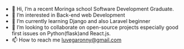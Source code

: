 - 👋 Hi, I’m a recent Moringa school Software Development Graduate.
- 👀 I’m interested in Back-end web Development
- 🌱 I’m currently learning Django and also Laravel beginner
- 💞️ I’m looking to collaborate on open-source projects especially good first issues on Python(flask)and React.js.
- 📫 How to reach me luvegaronny@gmail.com

<!---
luvega-rj/luvega-rj is a ✨ special ✨ repository because its `README.md` (this file) appears on your GitHub profile.
You can click the Preview link to take a look at your changes.
--->
